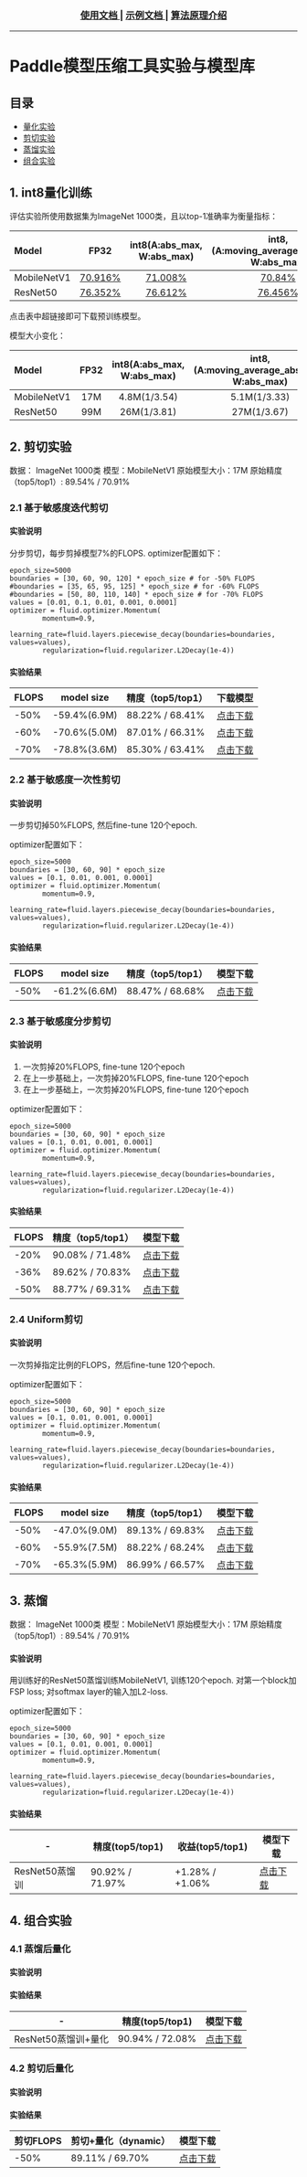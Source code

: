 ﻿<div align="center">
  <h3>
    <a href="usage.md">
      使用文档
    </a>
    <span> | </span>
    <a href="demo.md">
      示例文档
    </a>
    <span> | </span>
    <a href="tutorial.md">
      算法原理介绍
    </a>
  </h3>
</div>


---
# Paddle模型压缩工具实验与模型库

## 目录

- [量化实验](#int8量化训练)
- [剪切实验](#剪切实验)
- [蒸馏实验](蒸馏实验)
- [组合实验](组合实验)


## 1. int8量化训练

评估实验所使用数据集为ImageNet 1000类，且以top-1准确率为衡量指标：

| Model | FP32| int8(A:abs_max, W:abs_max) | int8, (A:moving_average_abs_max, W:abs_max) |int8, (A:abs_max, W:channel_wise_abs_max) |
|:---|:---:|:---:|:---:|:---:|
|MobileNetV1|[70.916%]()|[71.008%]()|[70.84%]()|[71.00%]()|
|ResNet50|[76.352%]()|[76.612%]()|[76.456%]()|[76.73%]()|

点击表中超链接即可下载预训练模型。

模型大小变化：

| Model | FP32| int8(A:abs_max, W:abs_max) | int8, (A:moving_average_abs_max, W:abs_max) |int8, (A:abs_max, W:channel_wise_abs_max) |
|:---|:---:|:---:|:---:|:---:|
|MobileNetV1|17M|4.8M(1/3.54)|5.1M(1/3.33)|4.9M(1/3.47)|
|ResNet50|99M|26M(1/3.81)|27M(1/3.67)|27M(1/3.67)|


## 2. 剪切实验

数据： ImageNet 1000类
模型：MobileNetV1
原始模型大小：17M
原始精度（top5/top1）: 89.54% / 70.91%

### 2.1 基于敏感度迭代剪切

#### 实验说明

分步剪切，每步剪掉模型7%的FLOPS.
optimizer配置如下：

```
epoch_size=5000
boundaries = [30, 60, 90, 120] * epoch_size # for -50% FLOPS
#boundaries = [35, 65, 95, 125] * epoch_size # for -60% FLOPS
#boundaries = [50, 80, 110, 140] * epoch_size # for -70% FLOPS
values = [0.01, 0.1, 0.01, 0.001, 0.0001]
optimizer = fluid.optimizer.Momentum(
        momentum=0.9,
        learning_rate=fluid.layers.piecewise_decay(boundaries=boundaries, values=values),
        regularization=fluid.regularizer.L2Decay(1e-4))
```

#### 实验结果


| FLOPS |model size| 精度（top5/top1） |下载模型|
|---|---|---|---|
| -50%|-59.4%(6.9M) |88.22% / 68.41%   |[点击下载](https://paddle-slim-models.bj.bcebos.com/sensitive_filter_pruning_0.5_model.tar.gz)|
| -60%|-70.6%(5.0M)|87.01% / 66.31% |[点击下载](https://paddle-slim-models.bj.bcebos.com/sensitive_filter_pruning_0.6_model.tar.gz)|
| -70%|-78.8%(3.6M)|85.30% / 63.41%  |[点击下载](https://paddle-slim-models.bj.bcebos.com/sensitive_filter_pruning_0.7_model.tar.gz)|

### 2.2 基于敏感度一次性剪切

#### 实验说明

一步剪切掉50%FLOPS, 然后fine-tune 120个epoch.

optimizer配置如下：

```
epoch_size=5000
boundaries = [30, 60, 90] * epoch_size
values = [0.1, 0.01, 0.001, 0.0001]
optimizer = fluid.optimizer.Momentum(
        momentum=0.9,
        learning_rate=fluid.layers.piecewise_decay(boundaries=boundaries, values=values),
        regularization=fluid.regularizer.L2Decay(1e-4))
```

#### 实验结果

| FLOPS |model size|精度（top5/top1） |模型下载|
|---|---|---|---|
| -50%|-61.2%(6.6M)|  88.47% / 68.68% |[点击下载](https://paddle-slim-models.bj.bcebos.com/sensitive_filter_pruning_0.5-1step.tar.gz)|

### 2.3 基于敏感度分步剪切

#### 实验说明

1. 一次剪掉20%FLOPS, fine-tune 120个epoch
2. 在上一步基础上，一次剪掉20%FLOPS, fine-tune 120个epoch
3. 在上一步基础上，一次剪掉20%FLOPS, fine-tune 120个epoch

optimizer配置如下：

```
epoch_size=5000
boundaries = [30, 60, 90] * epoch_size
values = [0.1, 0.01, 0.001, 0.0001]
optimizer = fluid.optimizer.Momentum(
        momentum=0.9,
        learning_rate=fluid.layers.piecewise_decay(boundaries=boundaries, values=values),
        regularization=fluid.regularizer.L2Decay(1e-4))
```

#### 实验结果

| FLOPS |精度（top5/top1）|模型下载 |
|---|---|---|
| -20%|90.08% / 71.48% |[点击下载](https://paddle-slim-models.bj.bcebos.com/sensitive_filter_pruning_3step_0.2_model.tar.gz)|
| -36%|89.62% / 70.83%|[点击下载](https://paddle-slim-models.bj.bcebos.com/sensitive_filter_pruning_3step_0.36_model.tar.gz)|
| -50%|88.77% / 69.31%|[点击下载](https://paddle-slim-models.bj.bcebos.com/sensitive_filter_pruning_3step_0.5_model.tar.gz)|


### 2.4 Uniform剪切

#### 实验说明

一次剪掉指定比例的FLOPS，然后fine-tune 120个epoch.

optimizer配置如下：

```
epoch_size=5000
boundaries = [30, 60, 90] * epoch_size
values = [0.1, 0.01, 0.001, 0.0001]
optimizer = fluid.optimizer.Momentum(
        momentum=0.9,
        learning_rate=fluid.layers.piecewise_decay(boundaries=boundaries, values=values),
        regularization=fluid.regularizer.L2Decay(1e-4))
```

#### 实验结果

| FLOPS |model size|精度（top5/top1） |模型下载 |
|---|---|---|---|
| -50%|-47.0%(9.0M) | 89.13% / 69.83%|[点击下载](https://paddle-slim-models.bj.bcebos.com/uniform_filter_pruning_0.5_model.tar.gz)|
| -60%|-55.9%(7.5M)|88.22% / 68.24%| [点击下载](https://paddle-slim-models.bj.bcebos.com/uniform_filter_pruning_0.6_model.tar.gz)|
| -70%|-65.3%(5.9M)|86.99% / 66.57%| [点击下载](https://paddle-slim-models.bj.bcebos.com/uniform_filter_pruning_0.7_model.tar.gz)|


## 3. 蒸馏

数据： ImageNet 1000类
模型：MobileNetV1
原始模型大小：17M
原始精度（top5/top1）: 89.54% / 70.91%

#### 实验说明

用训练好的ResNet50蒸馏训练MobileNetV1, 训练120个epoch. 对第一个block加FSP loss; 对softmax layer的输入加L2-loss.

optimizer配置如下：

```
epoch_size=5000
boundaries = [30, 60, 90] * epoch_size
values = [0.1, 0.01, 0.001, 0.0001]
optimizer = fluid.optimizer.Momentum(
        momentum=0.9,
        learning_rate=fluid.layers.piecewise_decay(boundaries=boundaries, values=values),
        regularization=fluid.regularizer.L2Decay(1e-4))
```

#### 实验结果

|- |精度(top5/top1) |收益(top5/top1)|模型下载 |
|---|---|---|---|
| ResNet50蒸馏训| 90.92% / 71.97%| +1.28% / +1.06%| [点击下载](https://paddle-slim-models.bj.bcebos.com/mobilenetv1_resnet50_distillation_model.tar.gz)|


## 4. 组合实验

### 4.1 蒸馏后量化

#### 实验说明

#### 实验结果

|- |精度(top5/top1) |模型下载 |
|---|---|---|
| ResNet50蒸馏训+量化|90.94% / 72.08%| [点击下载]()|


### 4.2 剪切后量化


#### 实验说明

#### 实验结果

| 剪切FLOPS |剪切+量化（dynamic）|模型下载 |
|---|---|---|
| -50%|89.11% / 69.70%| [点击下载]()|

